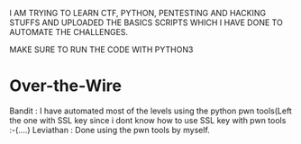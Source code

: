 I AM TRYING TO LEARN CTF, PYTHON, PENTESTING AND HACKING STUFFS AND UPLOADED THE BASICS SCRIPTS WHICH I HAVE DONE TO AUTOMATE THE CHALLENGES.


MAKE SURE TO RUN THE CODE WITH PYTHON3


# Over-the-Wire

Bandit : I have automated most of the levels using the python pwn tools(Left the one with SSL key since i dont know how to use SSL key with pwn tools :-(....)
Leviathan : Done using the pwn tools by myself.
